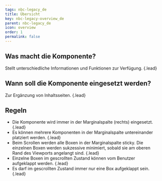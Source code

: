 ```yaml
---
tags: nbc-legacy_de
title: Übersicht
key: nbc-legacy-overview_de
parent: nbc-legacy_de
icon: overview
order: 1
permalink: false  
---
```


## Was macht die Komponente?
Stellt unterschiedliche Informationen und Funktionen zur Verfügung. {.lead}

## Wann soll die Komponente eingesetzt werden? 
Zur Ergänzung von Inhaltsseiten. {.lead}

## Regeln
* Die Komponente wird immer in der Marginalspalte (rechts) eingesetzt. {.lead}
* Es können mehrere Komponenten in der Marginalspalte untereinander platziert werden. {.lead}
* Beim Scrollen werden alle Boxen in der Marginalspalte sticky. Die einzelnen Boxen werden sukzessive minimiert, sobald sie am oberen Rand des Viewports angelangt sind. {.lead}
* Einzelne Boxen im gescrollten Zustand können vom Benutzer aufgeklappt werden. {.lead}
* Es darf im gescrollten Zustand immer nur eine Box aufgeklappt sein. {.lead}